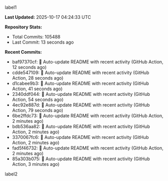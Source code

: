 
label1 
<!-- ACTIVITY_START -->
**Last Updated:** 2025-10-17 04:24:33 UTC

**Repository Stats:**
- Total Commits: 105488
- Last Commit: 13 seconds ago

**Recent Commits:**
- baf97370cf: 🤖 Auto-update README with recent activity (GitHub Action, 12 seconds ago)
- cdde547109: 🤖 Auto-update README with recent activity (GitHub Action, 28 seconds ago)
- d1cabee9b3: 🤖 Auto-update README with recent activity (GitHub Action, 41 seconds ago)
- 2340ddf044: 🤖 Auto-update README with recent activity (GitHub Action, 54 seconds ago)
- 4ec92e887d: 🤖 Auto-update README with recent activity (GitHub Action, 79 seconds ago)
- 6be2ffdc73: 🤖 Auto-update README with recent activity (GitHub Action, 2 minutes ago)
- bdb536aa82: 🤖 Auto-update README with recent activity (GitHub Action, 2 minutes ago)
- 3370067fc6: 🤖 Auto-update README with recent activity (GitHub Action, 2 minutes ago)
- fad5f46732: 🤖 Auto-update README with recent activity (GitHub Action, 2 minutes ago)
- 85a303b075: 🤖 Auto-update README with recent activity (GitHub Action, 3 minutes ago)
<!-- ACTIVITY_END -->

label2

